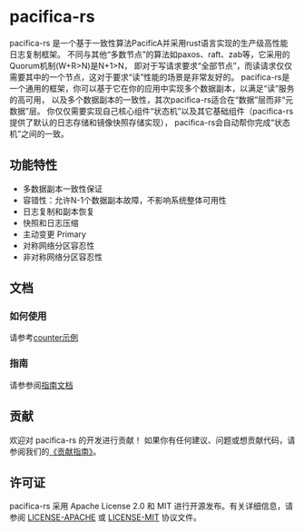 # pacifica-rs

pacifica-rs 是一个基于一致性算法PacificA并采用rust语言实现的生产级高性能日志复制框架。
不同与其他“多数节点”的算法如paxos、raft、zab等，它采用的Quorum机制(W+R>N)是N+1>N，
即对于写请求要求“全部节点”，而读请求仅仅需要其中的一个节点，这对于要求“读”性能的场景是非常友好的。
pacifica-rs是一个通用的框架，你可以基于它在你的应用中实现多个数据副本，以满足“读”服务的高可用，
以及多个数据副本的一致性，其次pacifica-rs适合在“数据”层而非“元数据”层。
你仅仅需要实现自己核心组件“状态机”以及其它基础组件（pacifica-rs提供了默认的日志存储和镜像快照存储实现），
pacifica-rs会自动帮你完成“状态机”之间的一致。

## 功能特性
- 多数据副本一致性保证
- 容错性：允许N-1个数据副本故障，不影响系统整体可用性
- 日志复制和副本恢复
- 快照和日志压缩
- 主动变更 Primary
- 对称网络分区容忍性
- 非对称网络分区容忍性

## 文档
### 如何使用
请参考[counter示例](./examples/counter)

### 指南
请参参阅[指南文档](./GUIDELINES.md)


## 贡献
欢迎对 pacifica-rs 的开发进行贡献！
如果你有任何建议、问题或想贡献代码，请参阅我们的[《贡献指南》](./HOW-TO-CONTRIBUTE.md)。


## 许可证
pacifica-rs 采用 Apache License 2.0 和 MIT 进行开源发布。有关详细信息，请参阅 [LICENSE-APACHE](./LICENSE-APACHE) 或 [LICENSE-MIT](./LICENSE-MIT) 协议文件。